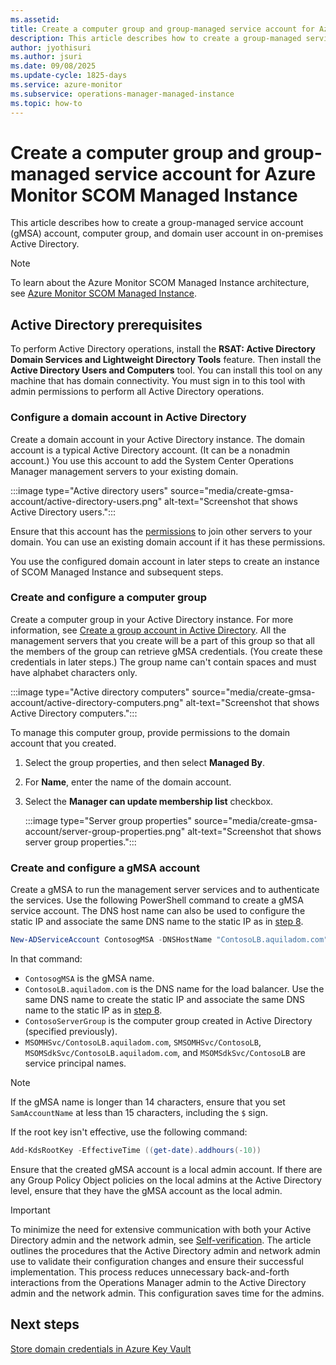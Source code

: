 ```yaml
---
ms.assetid: 
title: Create a computer group and group-managed service account for Azure Monitor SCOM Managed Instance
description: This article describes how to create a group-managed service account, computer group, and domain user account in on-premises Active Directory.
author: jyothisuri
ms.author: jsuri
ms.date: 09/08/2025
ms.update-cycle: 1825-days
ms.service: azure-monitor
ms.subservice: operations-manager-managed-instance
ms.topic: how-to
---
```


# Create a computer group and group-managed service account for Azure Monitor SCOM Managed Instance

This article describes how to create a group-managed service account (gMSA) account, computer group, and domain user account in on-premises Active Directory.

> [!NOTE]
> To learn about the Azure Monitor SCOM Managed Instance architecture, see [Azure Monitor SCOM Managed Instance](overview.md).

## Active Directory prerequisites

To perform Active Directory operations, install the **RSAT: Active Directory Domain Services and Lightweight Directory Tools** feature. Then install the **Active Directory Users and Computers** tool. You can install this tool on any machine that has domain connectivity. You must sign in to this tool with admin permissions to perform all Active Directory operations.

### Configure a domain account in Active Directory

Create a domain account in your Active Directory instance. The domain account is a typical Active Directory account. (It can be a nonadmin account.) You use this account to add the System Center Operations Manager management servers to your existing domain.

:::image type="Active directory users" source="media/create-gmsa-account/active-directory-users.png" alt-text="Screenshot that shows Active Directory users.":::

Ensure that this account has the [permissions](/windows/security/threat-protection/security-policy-settings/add-workstations-to-domain) to join other servers to your domain. You can use an existing domain account if it has these permissions.

You use the configured domain account in later steps to create an instance of SCOM Managed Instance and subsequent steps.

### Create and configure a computer group

Create a computer group in your Active Directory instance. For more information, see [Create a group account in Active Directory](/windows/security/threat-protection/windows-firewall/create-a-group-account-in-active-directory). All the management servers that you create will be a part of this group so that all the members of the group can retrieve gMSA credentials. (You create these credentials in later steps.) The group name can't contain spaces and must have alphabet characters only.

:::image type="Active directory computers" source="media/create-gmsa-account/active-directory-computers.png" alt-text="Screenshot that shows Active Directory computers.":::

To manage this computer group, provide permissions to the domain account that you created.

1. Select the group properties, and then select **Managed By**.
1. For **Name**, enter the name of the domain account.
1. Select the **Manager can update membership list** checkbox.

     :::image type="Server group properties" source="media/create-gmsa-account/server-group-properties.png" alt-text="Screenshot that shows server group properties.":::

### Create and configure a gMSA account

Create a gMSA to run the management server services and to authenticate the services. Use the following PowerShell command to create a gMSA service account. The DNS host name can also be used to configure the static IP and associate the same DNS name to the static IP as in [step 8](create-static-ip.md).

```powershell
New-ADServiceAccount ContosogMSA -DNSHostName "ContosoLB.aquiladom.com" -PrincipalsAllowedToRetrieveManagedPassword "ContosoServerGroup" -KerberosEncryptionType AES128, AES256 -ServicePrincipalNames MSOMHSvc/ContosoLB.aquiladom.com, MSOMHSvc/ContosoLB, MSOMSdkSvc/ContosoLB.aquiladom.com, MSOMSdkSvc/ContosoLB 
```

In that command:

- `ContosogMSA` is the gMSA name.
- `ContosoLB.aquiladom.com` is the DNS name for the load balancer. Use the same DNS name to create the static IP and associate the same DNS name to the static IP as in [step 8](create-static-ip.md).
- `ContosoServerGroup` is the computer group created in Active Directory (specified previously).
- `MSOMHSvc/ContosoLB.aquiladom.com`, `SMSOMHSvc/ContosoLB`, `MSOMSdkSvc/ContosoLB.aquiladom.com`, and `MSOMSdkSvc/ContosoLB` are service principal names.

> [!NOTE]
> If the gMSA name is longer than 14 characters, ensure that you set `SamAccountName` at less than 15 characters, including the `$` sign.

If the root key isn't effective, use the following command:

```powershell
Add-KdsRootKey -EffectiveTime ((get-date).addhours(-10)) 
```

Ensure that the created gMSA account is a local admin account. If there are any Group Policy Object policies on the local admins at the Active Directory level, ensure that they have the gMSA account as the local admin.

> [!IMPORTANT]
> To minimize the need for extensive communication with both your Active Directory admin and the network admin, see [Self-verification](self-verification-steps.md). The article outlines the procedures that the Active Directory admin and network admin use to validate their configuration changes and ensure their successful implementation. This process reduces unnecessary back-and-forth interactions from the Operations Manager admin to the Active Directory admin and the network admin. This configuration saves time for the admins.

## Next steps

[Store domain credentials in Azure Key Vault](store-domain-credentials-key-vault.md)
